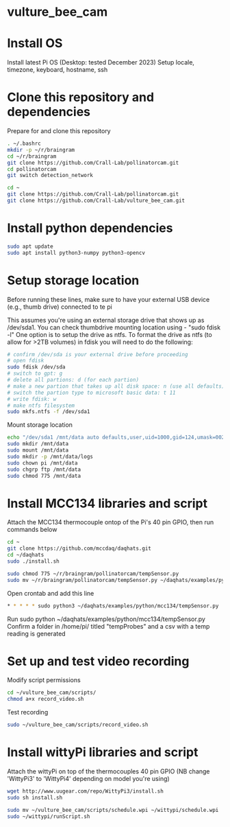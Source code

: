 # vulture_bee_cam


# Install OS

Install latest Pi OS (Desktop: tested December 2023)
Setup locale, timezone, keyboard, hostname, ssh


# Clone this repository and dependencies

Prepare for and clone this repository
```bash
. ~/.bashrc
mkdir -p ~/r/braingram
cd ~/r/braingram
git clone https://github.com/Crall-Lab/pollinatorcam.git
cd pollinatorcam
git switch detection_network

cd ~
git clone https://github.com/Crall-Lab/pollinatorcam.git
git clone https://github.com/Crall-Lab/vulture_bee_cam.git
```

# Install python dependencies
```bash
sudo apt update
sudo apt install python3-numpy python3-opencv
```

# Setup storage location
Before running these lines, make sure to have your external USB device (e.g., thumb drive) connected to te pi

This assumes you're using an external storage drive that shows up as /dev/sda1. You can check thumbdrive mounting location using - "sudo fdisk -l"
One option is to setup the drive as ntfs.
To format the drive as ntfs (to allow for >2TB volumes) in fdisk you will need to do the following:
```bash
# confirm /dev/sda is your external drive before proceeding
# open fdisk
sudo fdisk /dev/sda
# switch to gpt: g
# delete all partions: d (for each partion)
# make a new partion that takes up all disk space: n (use all defaults)
# switch the partion type to microsoft basic data: t 11
# write fdisk: w
# make ntfs filesystem
sudo mkfs.ntfs -f /dev/sda1
```

Mount storage location

```bash
echo "/dev/sda1 /mnt/data auto defaults,user,uid=1000,gid=124,umask=002  0 0" | sudo tee -a /etc/fstab
sudo mkdir /mnt/data
sudo mount /mnt/data
sudo mkdir -p /mnt/data/logs
sudo chown pi /mnt/data
sudo chgrp ftp /mnt/data
sudo chmod 775 /mnt/data
```

# Install MCC134 libraries and script

Attach the MCC134 thermocouple ontop of the Pi's 40 pin GPIO, then run commands below
```bash
cd ~
git clone https://github.com/mccdaq/daqhats.git
cd ~/daqhats
sudo ./install.sh
```
```bash
sudo chmod 775 ~/r/braingram/pollinatorcam/tempSensor.py
sudo mv ~/r/braingram/pollinatorcam/tempSensor.py ~/daqhats/examples/python/mcc134/tempSensor.py
```
Open crontab and add this line
```bash
* * * * * sudo python3 ~/daqhats/examples/python/mcc134/tempSensor.py
```
Run sudo python ~/daqhats/examples/python/mcc134/tempSensor.py
Confirm a folder in /home/pi/ titled "tempProbes" and a csv with a temp reading is generated

# Set up and test video recording

Modify script permissions
```bash
cd ~/vulture_bee_cam/scripts/
chmod a+x record_video.sh
```

Test recording
```bash
sudo ~/vulture_bee_cam/scripts/record_video.sh
```

# Install wittyPi libraries and script

Attach the wittyPi on top of the thermocouples 40 pin GPIO (NB change 'WittyPi3' to 'WittyPi4' depending on model you're using)
```bash
wget http://www.uugear.com/repo/WittyPi3/install.sh
sudo sh install.sh
```
```bash
sudo mv ~/vulture_bee_cam/scripts/schedule.wpi ~/wittypi/schedule.wpi
sudo ~/wittypi/runScript.sh
```
